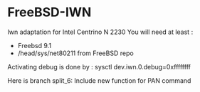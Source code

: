 FreeBSD-IWN
===========

Iwn adaptation for Intel Centrino N 2230
You will need at least :
- Freebsd 9.1
- /head/sys/net80211 from FreeBSD repo 

Activating debug is done by : 
sysctl dev.iwn.0.debug=0xffffffff

Here is branch split_6:
Include new function for PAN command
